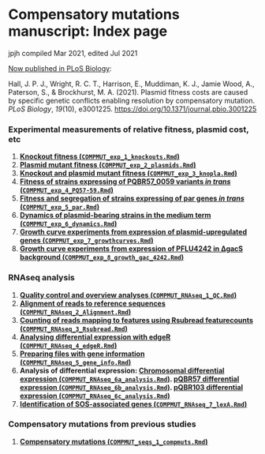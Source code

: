 Compensatory mutations manuscript: Index page
================
jpjh
compiled Mar 2021, edited Jul 2021

[Now published in PLoS
Biology](https://journals.plos.org/plosbiology/article?id=10.1371/journal.pbio.3001225):

Hall, J. P. J., Wright, R. C. T., Harrison, E., Muddiman, K. J., Jamie
Wood, A., Paterson, S., & Brockhurst, M. A. (2021). Plasmid fitness
costs are caused by specific genetic conflicts enabling resolution by
compensatory mutation. *PLoS Biology*, *19*(10), e3001225.
<https://doi.org/10.1371/journal.pbio.3001225>

### Experimental measurements of relative fitness, plasmid cost, etc

1.  **[Knockout fitness
    (`COMPMUT_exp_1_knockouts.Rmd`)](COMPMUT_exp_1_knockouts.md)**
2.  **[Plasmid mutant fitness
    (`COMPMUT_exp_2_plasmids.Rmd`)](COMPMUT_exp_2_plasmids.md)**
3.  **[Knockout and plasmid mutant fitness
    (`COMPMUT_exp_3_knopla.Rmd`)](COMPMUT_exp_3_knopla.md)**
4.  **[Fitness of strains expressing of PQBR57\_0059 variants *in trans*
    (`COMPMUT_exp_4_PQ57-59.Rmd`)](COMPMUT_exp_4_PQ57-59.md)**
5.  **[Fitness and segregation of strains expressing of par genes *in
    trans* (`COMPMUT_exp_5_par.Rmd`)](COMPMUT_exp_5_par.md)**
6.  **[Dynamics of plasmid-bearing strains in the medium term
    (`COMPMUT_exp_6_dynamics.Rmd`)](COMPMUT_exp_6_dynamics.md)**
7.  **[Growth curve experiments from expression of plasmid-upregulated
    genes
    (`COMPMUT_exp_7_growthcurves.Rmd`)](COMPMUT_exp_7_growthcurves.md)**
8.  **[Growth curve experiments from expression of PFLU4242 in ∆gacS
    background
    (`COMPMUT_exp_8_growth_gac_4242.Rmd`)](COMPMUT_exp_8_growth_gac_4242.md)**

### RNAseq analysis

1.  **[Quality control and overview analyses
    (`COMPMUT_RNAseq_1_QC.Rmd`)](COMPMUT_RNAseq_1_QC.md)**
2.  **[Alignment of reads to reference sequences
    (`COMPMUT_RNAseq_2_Alignment.Rmd`)](COMPMUT_RNAseq_2_Alignment.md)**
3.  **[Counting of reads mapping to features using Rsubread
    featurecounts
    (`COMPMUT_RNAseq_3_Rsubread.Rmd`)](COMPMUT_RNAseq_3_Rsubread.md)**
4.  **[Analysing differential expression with edgeR
    (`COMPMUT_RNAseq_4_edgeR.Rmd`)](COMPMUT_RNAseq_4_edgeR.md)**
5.  **[Preparing files with gene information
    (`COMPMUT_RNAseq_5_gene_info.Rmd`)](COMPMUT_RNAseq_5_gene_info.md)**
6.  **Analysis of differential expression: [Chromosomal differential
    expression
    (`COMPMUT_RNAseq_6a_analysis.Rmd`)](COMPMUT_RNAseq_6a_analysis.md).
    [pQBR57 differential expression
    (`COMPMUT_RNAseq_6b_analysis.Rmd`)](COMPMUT_RNAseq_6b_analysis.md).
    [pQBR103 differential expression
    (`COMPMUT_RNAseq_6c_analysis.Rmd`)](COMPMUT_RNAseq_6c_analysis.md)**
7.  **[Identification of SOS-associated genes
    (`COMPMUT_RNAseq_7_lexA.Rmd`)](COMPMUT_RNAseq_7_lexA.md)**

### Compensatory mutations from previous studies

1.  **[Compensatory mutations
    (`COMPMUT_seqs_1_compmuts.Rmd`)](COMPMUT_seqs_1_compmuts.md)**
